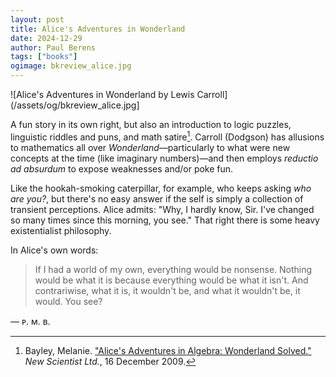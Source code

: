 ```yaml
---
layout: post
title: Alice's Adventures in Wonderland
date: 2024-12-29
author: Paul Berens
tags: ["books"]
ogimage: bkreview_alice.jpg
---
```

![Alice's Adventures in Wonderland by Lewis Carroll](/assets/og/bkreview_alice.jpg]

A fun story in its own right, but also an introduction to logic puzzles, linguistic riddles and puns, and math satire[^1]. Carroll (Dodgson) has allusions to mathematics all over *Wonderland*—particularly to what were new concepts at the time (like imaginary numbers)—and then employs *reductio ad absurdum* to expose weaknesses and/or poke fun.

[^1]: Bayley, Melanie. ["Alice's Adventures in Algebra: Wonderland Solved."](https://www.newscientist.com/article/mg20427391-600-alices-adventures-in-algebra-wonderland-solved/) *New Scientist Ltd.*, 16 December 2009.

Like the hookah-smoking caterpillar, for example, who keeps asking *who are you?*, but there's no easy answer if the self is simply a collection of transient perceptions. Alice admits: "Why, I hardly know, Sir. I've changed so many times since this morning, you see." That right there is some heavy existentialist philosophy.

In Alice's own words:

> If I had a world of my own, everything would be nonsense. Nothing would be what it is because everything would be what it isn't. And contrariwise, what it is, it wouldn't be, and what it wouldn't be, it would. You see?

— ᴘ. ᴍ. ʙ.